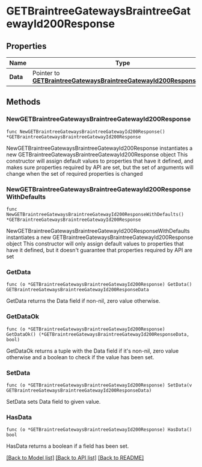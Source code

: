 # GETBraintreeGatewaysBraintreeGatewayId200Response

## Properties

Name | Type | Description | Notes
------------ | ------------- | ------------- | -------------
**Data** | Pointer to [**GETBraintreeGatewaysBraintreeGatewayId200ResponseData**](GETBraintreeGatewaysBraintreeGatewayId200ResponseData.md) |  | [optional] 

## Methods

### NewGETBraintreeGatewaysBraintreeGatewayId200Response

`func NewGETBraintreeGatewaysBraintreeGatewayId200Response() *GETBraintreeGatewaysBraintreeGatewayId200Response`

NewGETBraintreeGatewaysBraintreeGatewayId200Response instantiates a new GETBraintreeGatewaysBraintreeGatewayId200Response object
This constructor will assign default values to properties that have it defined,
and makes sure properties required by API are set, but the set of arguments
will change when the set of required properties is changed

### NewGETBraintreeGatewaysBraintreeGatewayId200ResponseWithDefaults

`func NewGETBraintreeGatewaysBraintreeGatewayId200ResponseWithDefaults() *GETBraintreeGatewaysBraintreeGatewayId200Response`

NewGETBraintreeGatewaysBraintreeGatewayId200ResponseWithDefaults instantiates a new GETBraintreeGatewaysBraintreeGatewayId200Response object
This constructor will only assign default values to properties that have it defined,
but it doesn't guarantee that properties required by API are set

### GetData

`func (o *GETBraintreeGatewaysBraintreeGatewayId200Response) GetData() GETBraintreeGatewaysBraintreeGatewayId200ResponseData`

GetData returns the Data field if non-nil, zero value otherwise.

### GetDataOk

`func (o *GETBraintreeGatewaysBraintreeGatewayId200Response) GetDataOk() (*GETBraintreeGatewaysBraintreeGatewayId200ResponseData, bool)`

GetDataOk returns a tuple with the Data field if it's non-nil, zero value otherwise
and a boolean to check if the value has been set.

### SetData

`func (o *GETBraintreeGatewaysBraintreeGatewayId200Response) SetData(v GETBraintreeGatewaysBraintreeGatewayId200ResponseData)`

SetData sets Data field to given value.

### HasData

`func (o *GETBraintreeGatewaysBraintreeGatewayId200Response) HasData() bool`

HasData returns a boolean if a field has been set.


[[Back to Model list]](../README.md#documentation-for-models) [[Back to API list]](../README.md#documentation-for-api-endpoints) [[Back to README]](../README.md)


